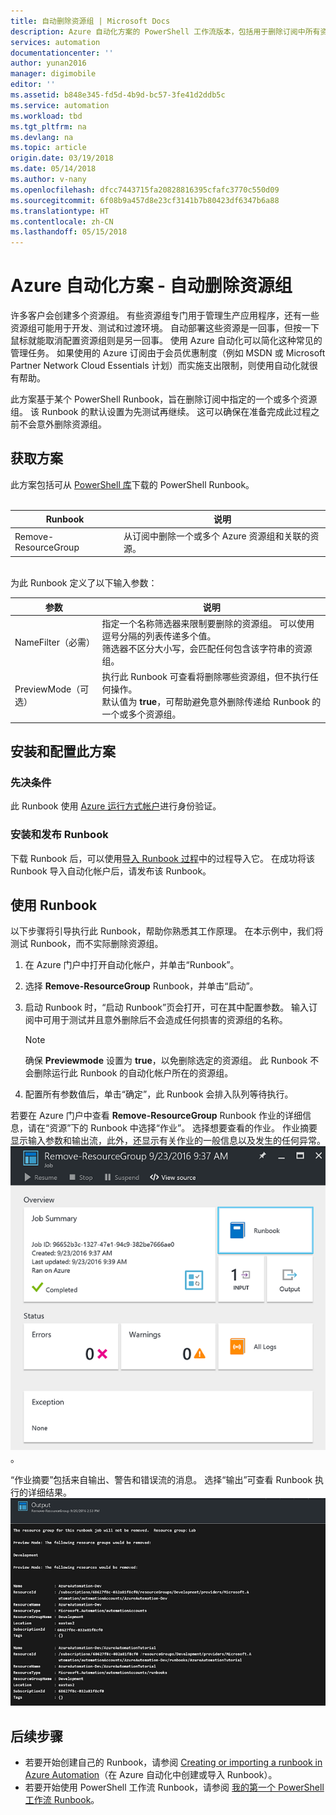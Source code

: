 ```yaml
---
title: 自动删除资源组 | Microsoft Docs
description: Azure 自动化方案的 PowerShell 工作流版本，包括用于删除订阅中所有资源组的 Runbook。
services: automation
documentationcenter: ''
author: yunan2016
manager: digimobile
editor: ''
ms.assetid: b848e345-fd5d-4b9d-bc57-3fe41d2ddb5c
ms.service: automation
ms.workload: tbd
ms.tgt_pltfrm: na
ms.devlang: na
ms.topic: article
origin.date: 03/19/2018
ms.date: 05/14/2018
ms.author: v-nany
ms.openlocfilehash: dfcc7443715fa20828816395cfafc3770c550d09
ms.sourcegitcommit: 6f08b9a457d8e23cf3141b7b80423df6347b6a88
ms.translationtype: HT
ms.contentlocale: zh-CN
ms.lasthandoff: 05/15/2018
---
```

# <a name="azure-automation-scenario---automate-removal-of-resource-groups"></a>Azure 自动化方案 - 自动删除资源组
许多客户会创建多个资源组。 有些资源组专门用于管理生产应用程序，还有一些资源组可能用于开发、测试和过渡环境。 自动部署这些资源是一回事，但按一下鼠标就能取消配置资源组则是另一回事。 使用 Azure 自动化可以简化这种常见的管理任务。 如果使用的 Azure 订阅由于会员优惠制度（例如 MSDN 或 Microsoft Partner Network Cloud Essentials 计划）而实施支出限制，则使用自动化就很有帮助。

此方案基于某个 PowerShell Runbook，旨在删除订阅中指定的一个或多个资源组。 该 Runbook 的默认设置为先测试再继续。 这可以确保在准备完成此过程之前不会意外删除资源组。   

## <a name="getting-the-scenario"></a>获取方案
此方案包括可从 [PowerShell 库](https://www.powershellgallery.com/packages/Remove-ResourceGroup/1.0/DisplayScript)下载的 PowerShell Runbook。 <br><br>

| Runbook | 说明 |
| --- | --- |
| Remove-ResourceGroup |从订阅中删除一个或多个 Azure 资源组和关联的资源。 |

<br>
为此 Runbook 定义了以下输入参数：

| 参数 | 说明 |
| --- | --- |
| NameFilter（必需） |指定一个名称筛选器来限制要删除的资源组。 可以使用逗号分隔的列表传递多个值。<br>筛选器不区分大小写，会匹配任何包含该字符串的资源组。 |
| PreviewMode（可选） |执行此 Runbook 可查看将删除哪些资源组，但不执行任何操作。<br>默认值为 **true**，可帮助避免意外删除传递给 Runbook 的一个或多个资源组。 |

## <a name="install-and-configure-this-scenario"></a>安装和配置此方案
### <a name="prerequisites"></a>先决条件
此 Runbook 使用 [Azure 运行方式帐户](automation-create-runas-account.md)进行身份验证。    

### <a name="install-and-publish-the-runbooks"></a>安装和发布 Runbook
下载 Runbook 后，可以使用[导入 Runbook 过程](automation-creating-importing-runbook.md#importing-a-runbook-from-a-file-into-azure-automation)中的过程导入它。 在成功将该 Runbook 导入自动化帐户后，请发布该 Runbook。

## <a name="using-the-runbook"></a>使用 Runbook
以下步骤将引导执行此 Runbook，帮助你熟悉其工作原理。 在本示例中，我们将测试 Runbook，而不实际删除资源组。  

1. 在 Azure 门户中打开自动化帐户，并单击“Runbook”。
2. 选择 **Remove-ResourceGroup** Runbook，并单击“启动”。
3. 启动 Runbook 时，“启动 Runbook”页会打开，可在其中配置参数。 输入订阅中可用于测试并且意外删除后不会造成任何损害的资源组的名称。

   > [!NOTE]
   > 确保 **Previewmode** 设置为 **true**，以免删除选定的资源组。 此 Runbook 不会删除运行此 Runbook 的自动化帐户所在的资源组。  
   >
   >
1. 配置所有参数值后，单击“确定”，此 Runbook 会排入队列等待执行。  

若要在 Azure 门户中查看 **Remove-ResourceGroup** Runbook 作业的详细信息，请在“资源”下的 Runbook 中选择“作业”。 选择想要查看的作业。 作业摘要显示输入参数和输出流，此外，还显示有关作业的一般信息以及发生的任何异常。<br> ![Remove-ResourceGroup Runbook 作业状态](media/automation-scenario-remove-resourcegroup/remove-resourcegroup-runbook-job-status.png)。

“作业摘要”包括来自输出、警告和错误流的消息。 选择“输出”可查看 Runbook 执行的详细结果。<br> ![Remove-ResourceGroup Runbook 输出结果](media/automation-scenario-remove-resourcegroup/remove-resourcegroup-runbook-job-output.png)

## <a name="next-steps"></a>后续步骤
* 若要开始创建自己的 Runbook，请参阅 [Creating or importing a runbook in Azure Automation](automation-creating-importing-runbook.md)（在 Azure 自动化中创建或导入 Runbook）。
* 若要开始使用 PowerShell 工作流 Runbook，请参阅 [我的第一个 PowerShell 工作流 Runbook](automation-first-runbook-textual.md)。
